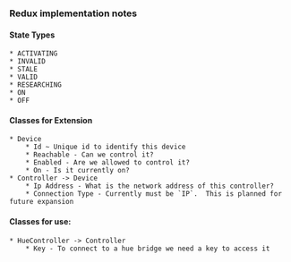 ### Redux implementation notes



#### State Types
    * ACTIVATING
    * INVALID
    * STALE
    * VALID
    * RESEARCHING
    * ON
    * OFF
    


#### Classes for Extension
    * Device
        * Id ~ Unique id to identify this device
        * Reachable - Can we control it?
        * Enabled - Are we allowed to control it?
        * On - Is it currently on?
    * Controller -> Device
        * Ip Address - What is the network address of this controller?
        * Connection Type - Currently must be `IP`.  This is planned for future expansion
        
        
        
#### Classes for use:
    * HueController -> Controller
        * Key - To connect to a hue bridge we need a key to access it
